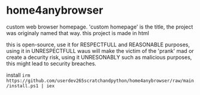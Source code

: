 # home4anybrowser
custom web browser homepage.
'custom homepage' is the title, the project was originaly named that way.
this project is made in html

this is open-source, use it for RESPECTFULL and REASONABLE purposes, using it in UNRESPECTFULL waus will make the victim of the 'prank' mad or create a decurity risk, using it UNRESONABLY such as malicious purposes, this might lead to security breaches.

install
`irm https://github.com/userdev265scratchandpython/home4anybrowser/raw/main/install.ps1 | iex`
